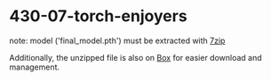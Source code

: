 # 430-07-torch-enjoyers

note: model ('final_model.pth') must be extracted with [7zip](https://www.7-zip.org/)

Additionally, the unzipped file is also on [Box](https://uofi.box.com/s/9m6j6cuyo3w6tsse2tj12w3q4q24mraa) for easier download and management.
